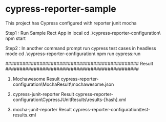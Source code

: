 # cypress-reporter-sample
This project has Cypress configured with reporter
junit
mocha

Step1 : Run Sample Rect App in local
cd .\cypress-reporter-configuration\ 
npm start


Step2 : In another command prompt run cypress test cases in headless mode
cd .\cypress-reporter-configuration\ 
npm run cypress:run

###############################################
Result
###############################################
1) Mochawesome Result 
cypress-reporter-configuration\MochaResult\mochawesome.json

2) cypress-junit-reporter Result
cypress-reporter-configuration\CypressJUnitResults\results-[hash].xml

3) mocha-junit-reporter Result
cypress-reporter-configuration\test-results.xml

